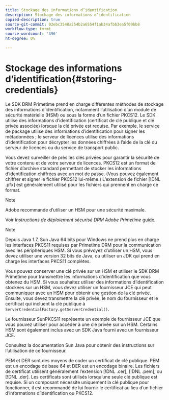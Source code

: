 ```yaml
---
title: Stockage des informations d’identification
description: Stockage des informations d’identification
copied-description: true
source-git-commit: 02ebc3548a254b2a6554f1ab34afbb3ea5f09bb8
workflow-type: tm+mt
source-wordcount: '396'
ht-degree: 0%

---
```


# Stockage des informations d’identification{#storing-credentials}

Le SDK DRM Primetime prend en charge différentes méthodes de stockage des informations d’identification, notamment l’utilisation d’un module de sécurité matérielle (HSM) ou sous la forme d’un fichier PKCS12. Le SDK utilise des informations d’identification (certificat de clé publique et clé privée associée) lorsque la clé privée est requise. Par exemple, le service de package utilise des informations d’identification pour signer les métadonnées ; le serveur de licences utilise des informations d’identification pour décrypter les données chiffrées à l’aide de la clé du serveur de licences ou du service de transport public.

Vous devez surveiller de près les clés privées pour garantir la sécurité de votre contenu et de votre serveur de licences. PKCS12 est un format de fichier d’archive standard permettant de stocker les informations d’identification chiffrées avec un mot de passe. (Vous pouvez également chiffrer et signer le fichier PKCS12 lui-même.) L’extension de fichier [!DNL .pfx] est généralement utilisé pour les fichiers qui prennent en charge ce format.

>[!NOTE]
>
>Adobe recommande d’utiliser un HSM pour une sécurité maximale.
>
>Voir *Instructions de déploiement sécurisé DRM Adobe Primetime* guide.

>[!NOTE]
>
>Depuis Java 1.7, Sun Java 64 bits pour Windows ne prend plus en charge les interfaces PKCS11 requises par Primetime DRM pour la communication avec les périphériques HSM. Si vous prévoyez d’utiliser un HSM, vous devez utiliser une version 32 bits de Java, ou utiliser un JDK qui prend en charge les interfaces PKCS11 complètes.

Vous pouvez conserver une clé privée sur un HSM et utiliser le SDK DRM Primetime pour transmettre les informations d’identification que vous obtenez du HSM. Si vous souhaitez utiliser des informations d’identification stockées sur un HSM, vous devez utiliser un fournisseur JCE qui peut communiquer avec un HSM pour obtenir une gestion de la clé privée. Ensuite, vous devez transmettre la clé privée, le nom du fournisseur et le certificat qui incluent la clé publique à `ServerCredentialFactory.getServerCredential()`.

Le fournisseur SunPKCS11 représente un exemple de fournisseur JCE que vous pouvez utiliser pour accéder à une clé privée sur un HSM. Certains HSM sont également inclus avec un SDK Java fourni avec un fournisseur JCE.

Consultez la documentation Sun Java pour obtenir des instructions sur l’utilisation de ce fournisseur.

PEM et DER sont des moyens de coder un certificat de clé publique. PEM est un encodage de base 64 et DER est un encodage binaire. Les fichiers de certificat utilisent généralement l’extension [!DNL .cer], [!DNL .pem], ou [!DNL .der]. Les certificats sont utilisés lorsqu’une seule clé publique est requise. Si un composant nécessite uniquement la clé publique pour fonctionner, il est recommandé de lui fournir le certificat au lieu d’un fichier d’informations d’identification ou PKCS12.
